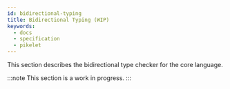 ```yaml
---
id: bidirectional-typing
title: Bidirectional Typing (WIP)
keywords:
  - docs
  - specification
  - pikelet
---
```


This section describes the bidirectional type checker for the core language.

:::note
This section is a work in progress.
:::
